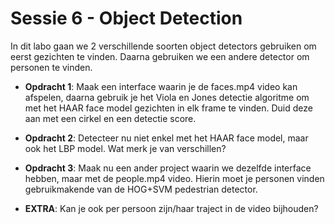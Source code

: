 # Sessie 6 - Object Detection

In dit labo gaan we 2 verschillende soorten object detectors gebruiken om eerst gezichten te vinden. Daarna gebruiken we een andere detector om personen te vinden.

* **Opdracht 1**: Maak een interface waarin je de faces.mp4 video kan afspelen, daarna gebruik je het Viola en Jones detectie algoritme om met het HAAR face model gezichten in elk frame te vinden. Duid deze aan met een cirkel en een detectie score.

* **Opdracht 2**: Detecteer nu niet enkel met het HAAR face model, maar ook het LBP model. Wat merk je van verschillen?

* **Opdracht 3**: Maak nu een ander project waarin we dezelfde interface hebben, maar met de people.mp4 video. Hierin moet je personen vinden gebruikmakende van de HOG+SVM pedestrian detector.

* **EXTRA**: Kan je ook per persoon zijn/haar traject in de video bijhouden?
